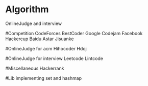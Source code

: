 # Algorithm
OnlineJudge and interview

#Competition
CodeForces
BestCoder
Google Codejam
Facebook Hackercup
Baidu Astar
Jisuanke

#OnlineJudge for acm
Hihocoder
Hdoj

#OnlineJudge for interview
Leetcode
Lintcode

#Miscellaneous
Hackerrank

#Lib
implementing set and hashmap


